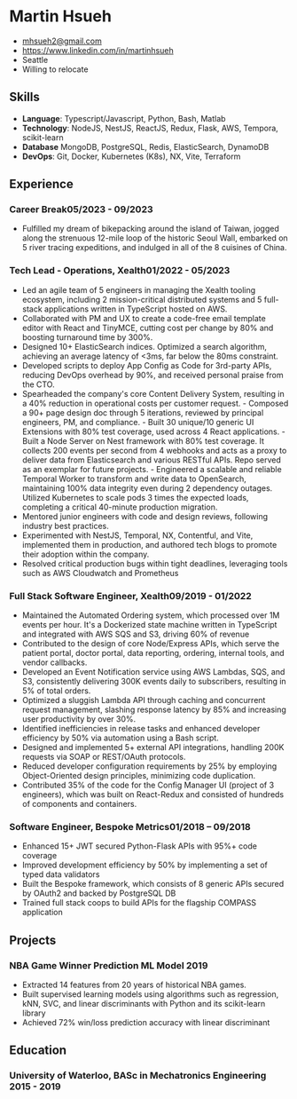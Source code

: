 <!-- The (first) h1 will be used as the <title> of the HTML page -->
# Martin Hsueh

<!-- The unordered list immediately after the h1 will be formatted on a single
line. It is intended to be used for contact details -->
- <mhsueh2@gmail.com>
- <https://www.linkedin.com/in/martinhsueh>
- Seattle
- Willing to relocate

<!-- The paragraph after the h1 and ul and before the first h2 is optional. It
is intended to be used for a summary. -->

## Skills

- **Language**: Typescript/Javascript, Python, Bash, Matlab
- **Technology**: NodeJS, NestJS, ReactJS, Redux, Flask, AWS, Tempora, scikit-learn
- **Database**  MongoDB, PostgreSQL, Redis, ElasticSearch, DynamoDB
- **DevOps**: Git, Docker, Kubernetes (K8s), NX, Vite, Terraform

## Experience

<!-- You have to wrap the "left" and "right" half of these headings in spans by
hand -->
### <span>Career Break</span><span>05/2023 - 09/2023</span>
- Fulfilled my dream of bikepacking around the island of Taiwan, jogged along the strenuous 12-mile loop of the historic Seoul Wall, embarked on 5 river tracing expeditions, and indulged in all of the 8 cuisines of China. 
### <span>Tech Lead - Operations, Xealth</span><span>01/2022 - 05/2023</span>
- Led an agile team of 5 engineers in managing the Xealth tooling ecosystem, including 2 mission-critical distributed systems and 5 full-stack applications written in TypeScript hosted on AWS.
- Collaborated with PM and UX to create a code-free email template editor with React and TinyMCE, cutting cost per change by 80% and boosting turnaround time by 300%.
- Designed 10+ ElasticSearch indices. Optimized a search algorithm, achieving an average latency of <3ms, far below the 80ms constraint.
- Developed scripts to deploy App Config as Code for 3rd-party APIs, reducing DevOps overhead by 90%, and received personal praise from the CTO.
- Spearheaded the company's core Content Delivery System, resulting in a 40% reduction in operational costs per customer request.
      - Composed a 90+ page design doc through 5 iterations, reviewed by principal engineers, PM, and compliance.
      - Built 30 unique/10 generic UI Extensions with 80% test coverage, used across 4 React applications.
      - Built a Node Server on Nest framework with 80% test coverage. It collects 200 events per second from 4 webhooks and acts as a proxy to deliver data from Elasticsearch and various RESTful APIs. Repo served as an exemplar for future projects.
      - Engineered a scalable and reliable Temporal Worker to transform and write data to OpenSearch, maintaining 100% data integrity even during 2 dependency outages. Utilized Kubernetes to scale pods 3 times the expected loads, completing a critical 40-minute production migration.
- Mentored junior engineers with code and design reviews, following industry best practices. 
- Experimented with NestJS, Temporal, NX, Contentful, and Vite, implemented them in production, and authored tech blogs to promote their adoption within the company.
- Resolved critical production bugs within tight deadlines, leveraging tools such as AWS Cloudwatch and Prometheus


### <span>Full Stack Software Engineer, Xealth</span><span>09/2019 - 01/2022</span>
- Maintained the Automated Ordering system, which processed over 1M events per hour. It's a Dockerized state machine written in TypeScript and integrated with AWS SQS and S3, driving 60% of revenue
- Contributed to the design of core Node/Express APIs, which serve the patient portal, doctor portal, data reporting, ordering, internal tools, and vendor callbacks.
- Developed an Event Notification service using AWS Lambdas, SQS, and S3, consistently delivering 300K events daily to subscribers, resulting in 5% of total orders.
- Optimized a sluggish Lambda API through caching and concurrent request management, slashing response latency by 85% and increasing user productivity by over 30%.
- Identified inefficiencies in release tasks and enhanced developer efficiency by 50% via automation using a Bash script.
- Designed and implemented 5+ external API integrations, handling 200K requests via SOAP or REST/OAuth protocols.
- Reduced developer configuration requirements by 25% by employing Object-Oriented design principles, minimizing code duplication.
- Contributed 35% of the code for the Config Manager UI (project of 3 engineers), which was built on React-Redux and consisted of hundreds of components and containers.

### <span>Software Engineer, Bespoke Metrics</span><span>01/2018 – 09/2018</span>
- Enhanced 15+ JWT secured Python-Flask APIs with 95%+ code coverage
- Improved development efficiency by 50% by implementing a set of typed data validators
- Built the Bespoke framework, which consists of 8 generic APIs secured by OAuth2 and backed by PostgreSQL DB
- Trained full stack coops to build APIs for the flagship COMPASS application


## Projects

### <span>NBA Game Winner Prediction ML Model</span> <span>2019</span>
- Extracted 14 features from 20 years of historical NBA games.
- Built supervised learning models using algorithms such as regression, kNN, SVC, and linear discriminants with Python and its scikit-learn library
- Achieved 72% win/loss prediction accuracy with linear discriminant

## Education

### <span>University of Waterloo, BASc in Mechatronics Engineering</span> <span>2015 - 2019</span>